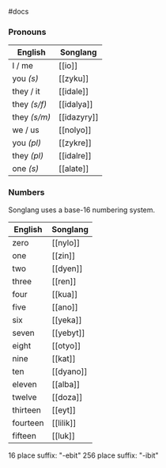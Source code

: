 #docs 

### Pronouns
English|Songlang
--|--
I / me| [[io]]
you *(s)*| [[zyku]]
they / it| [[idale]]
they *(s/f)*|[[idalya]]
they *(s/m)*|[[idazyry]]
we / us| [[nolyo]]
you *(pl)*| [[zykre]]
they *(pl)*| [[idalre]]
one *(s)*|[[alate]]

### Numbers
Songlang uses a base-16 numbering system.

English|Songlang
--|--
zero|[[nylo]]
one|[[zin]]
two|[[dyen]]
three|[[ren]]
four|[[kua]]
five|[[ano]]
six|[[yeka]]
seven|[[yebyt]]
eight|[[otyo]]
nine|[[kat]]
ten|[[dyano]]
eleven|[[alba]]
twelve|[[doza]]
thirteen|[[eyt]]
fourteen|[[lilik]]
fifteen|[[luk]]

16 place suffix: "-ebit"
256 place suffix: "-ibit"

